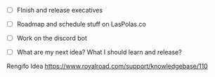 - [ ] FInish and release execatives
- [ ] Roadmap and schedule stuff on LasPolas.co
- [ ] Work on the discord bot
- [ ] What are my next idea? What I should learn and release?


Rengifo Idea
https://www.royalroad.com/support/knowledgebase/110